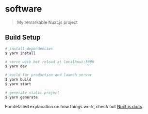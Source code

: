 # software

> My remarkable Nuxt.js project

## Build Setup

```bash
# install dependencies
$ yarn install

# serve with hot reload at localhost:3000
$ yarn dev

# build for production and launch server
$ yarn build
$ yarn start

# generate static project
$ yarn generate
```

For detailed explanation on how things work, check out [Nuxt.js docs](https://nuxtjs.org).
